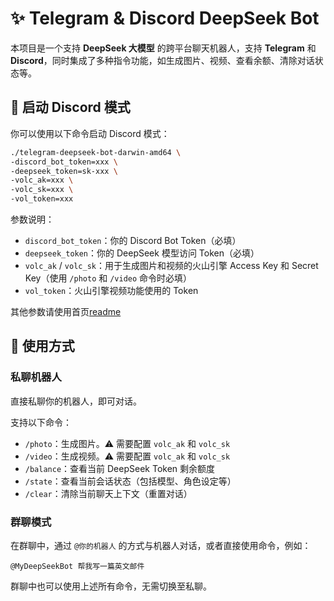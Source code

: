 # ✨ Telegram & Discord DeepSeek Bot

本项目是一个支持 **DeepSeek 大模型** 的跨平台聊天机器人，支持 **Telegram** 和 **Discord**，同时集成了多种指令功能，如生成图片、视频、查看余额、清除对话状态等。

## 🚀 启动 Discord 模式

你可以使用以下命令启动 Discord 模式：

```bash
./telegram-deepseek-bot-darwin-amd64 \
-discord_bot_token=xxx \
-deepseek_token=sk-xxx \
-volc_ak=xxx \
-volc_sk=xxx \
-vol_token=xxx
```

参数说明：

* `discord_bot_token`：你的 Discord Bot Token（必填）
* `deepseek_token`：你的 DeepSeek 模型访问 Token（必填）
* `volc_ak` / `volc_sk`：用于生成图片和视频的火山引擎 Access Key 和 Secret Key（使用 `/photo` 和 `/video` 命令时必填）
* `vol_token`：火山引擎视频功能使用的 Token

其他参数请使用首页[readme](https://github.com/yincongcyincong/telegram-deepseek-bot)

## 💬 使用方式

### 私聊机器人

直接私聊你的机器人，即可对话。

支持以下命令：

* `/photo`：生成图片。⚠️ 需要配置 `volc_ak` 和 `volc_sk`
* `/video`：生成视频。⚠️ 需要配置 `volc_ak` 和 `volc_sk`
* `/balance`：查看当前 DeepSeek Token 剩余额度
* `/state`：查看当前会话状态（包括模型、角色设定等）
* `/clear`：清除当前聊天上下文（重置对话）

### 群聊模式

在群聊中，通过 `@你的机器人` 的方式与机器人对话，或者直接使用命令，例如：

```
@MyDeepSeekBot 帮我写一篇英文邮件
```

群聊中也可以使用上述所有命令，无需切换至私聊。